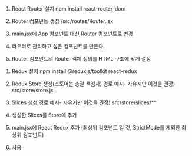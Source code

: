 <!--  리액트 라우터  -->

1. React Router 설치
npm install react-router-dom

2. Router 컴포넌트 생성
/src/routes/Router.jsx

3. main.jsx에 App 컴포넌트 대신 Router 컴포넌트로 변경

4. 라우터로 관리하고 싶은 컴포넌트를 만든다.

5. Router 컴포넌트의 Router 객체 정의를 HTML 구조에 맞게 설정

<!-- Redux -->
<!-- 상태 관리 라이브러리, 중앙 집중식 상태관리 패턴 구현 -->

1. Redux 설치
npm install @reduxjs/toolkit react-redux

2. Redux Store 생성(스토어는 총괄 책임자)
경로 예시- 자유지만 이것을 권장) src/store/store.js

3. Slices 생성
경로 예시- 자유지만 이것을 권장) src/store/slices/**

4. 생성한 Slices를 Store에 추가

5. main.jsx에 React Redux <Provider> 추가 (최상위 컴포넌트 일 것, StrictMode를 제외한 최상위 컴포넌트)

6. 사용